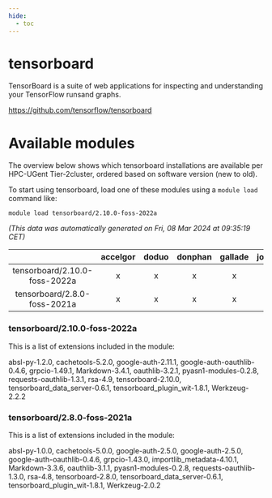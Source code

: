 ```yaml
---
hide:
  - toc
---
```


tensorboard
===========


TensorBoard is a suite of web applications for inspecting and understanding your TensorFlow runsand graphs.

https://github.com/tensorflow/tensorboard
# Available modules


The overview below shows which tensorboard installations are available per HPC-UGent Tier-2cluster, ordered based on software version (new to old).

To start using tensorboard, load one of these modules using a `module load` command like:

```shell
module load tensorboard/2.10.0-foss-2022a
```

*(This data was automatically generated on Fri, 08 Mar 2024 at 09:35:19 CET)*  

| |accelgor|doduo|donphan|gallade|joltik|skitty|
| :---: | :---: | :---: | :---: | :---: | :---: | :---: |
|tensorboard/2.10.0-foss-2022a|x|x|x|x|x|x|
|tensorboard/2.8.0-foss-2021a|x|x|x|x|x|x|


### tensorboard/2.10.0-foss-2022a

This is a list of extensions included in the module:

absl-py-1.2.0, cachetools-5.2.0, google-auth-2.11.1, google-auth-oauthlib-0.4.6, grpcio-1.49.1, Markdown-3.4.1, oauthlib-3.2.1, pyasn1-modules-0.2.8, requests-oauthlib-1.3.1, rsa-4.9, tensorboard-2.10.0, tensorboard_data_server-0.6.1, tensorboard_plugin_wit-1.8.1, Werkzeug-2.2.2

### tensorboard/2.8.0-foss-2021a

This is a list of extensions included in the module:

absl-py-1.0.0, cachetools-5.0.0, google-auth-2.5.0, google-auth-2.5.0, google-auth-oauthlib-0.4.6, grpcio-1.43.0, importlib_metadata-4.10.1, Markdown-3.3.6, oauthlib-3.1.1, pyasn1-modules-0.2.8, requests-oauthlib-1.3.0, rsa-4.8, tensorboard-2.8.0, tensorboard_data_server-0.6.1, tensorboard_plugin_wit-1.8.1, Werkzeug-2.0.2